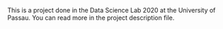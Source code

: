 This is a project done in the Data Science Lab 2020 at the University of Passau. You can read more in the project description file. 
